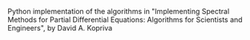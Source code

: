 Python implementation of the algorithms in "Implementing Spectral Methods for Partial Differential Equations: Algorithms for Scientists and Engineers", by David A. Kopriva
